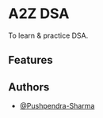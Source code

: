 # A2Z DSA

To learn & practice DSA.

## Features

## Authors

- [@Pushpendra-Sharma](https://github.com/pushpendra-sharma)
